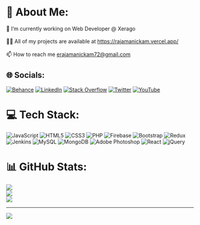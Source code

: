 # 💫 About Me:
🌱 I’m currently working on Web Developer @ Xerago<br><br>👨‍💻 All of my projects are available at https://rajamanickam.vercel.app/<br><br>📫 How to reach me erajamanickam72@gmail.com


## 🌐 Socials:
[![Behance](https://img.shields.io/badge/Behance-1769ff?logo=behance&logoColor=white)](https://behance.net/rajamanickam3) [![LinkedIn](https://img.shields.io/badge/LinkedIn-%230077B5.svg?logo=linkedin&logoColor=white)](https://linkedin.com/in/rajamanickamweb) [![Stack Overflow](https://img.shields.io/badge/-Stackoverflow-FE7A16?logo=stack-overflow&logoColor=white)](https://stackoverflow.com/users/20107901) [![Twitter](https://img.shields.io/badge/Twitter-%231DA1F2.svg?logo=Twitter&logoColor=white)](https://twitter.com/Raja_manickame) [![YouTube](https://img.shields.io/badge/YouTube-%23FF0000.svg?logo=YouTube&logoColor=white)](https://youtube.com/@rajamanickamweb) 

# 💻 Tech Stack:
![JavaScript](https://img.shields.io/badge/javascript-%23323330.svg?style=flat&logo=javascript&logoColor=%23F7DF1E) ![HTML5](https://img.shields.io/badge/html5-%23E34F26.svg?style=flat&logo=html5&logoColor=white) ![CSS3](https://img.shields.io/badge/css3-%231572B6.svg?style=flat&logo=css3&logoColor=white) ![PHP](https://img.shields.io/badge/php-%23777BB4.svg?style=flat&logo=php&logoColor=white) ![Firebase](https://img.shields.io/badge/firebase-%23039BE5.svg?style=flat&logo=firebase) ![Bootstrap](https://img.shields.io/badge/bootstrap-%23563D7C.svg?style=flat&logo=bootstrap&logoColor=white) ![Redux](https://img.shields.io/badge/redux-%23593d88.svg?style=flat&logo=redux&logoColor=white) ![Jenkins](https://img.shields.io/badge/jenkins-%232C5263.svg?style=flat&logo=jenkins&logoColor=white) ![MySQL](https://img.shields.io/badge/mysql-%2300f.svg?style=flat&logo=mysql&logoColor=white) ![MongoDB](https://img.shields.io/badge/MongoDB-%234ea94b.svg?style=flat&logo=mongodb&logoColor=white) ![Adobe Photoshop](https://img.shields.io/badge/adobephotoshop-%2331A8FF.svg?style=flat&logo=adobephotoshop&logoColor=white) ![React](https://img.shields.io/badge/react-%2320232a.svg?style=flat&logo=react&logoColor=%2361DAFB) ![jQuery](https://img.shields.io/badge/jquery-%230769AD.svg?style=flat&logo=jquery&logoColor=white)
# 📊 GitHub Stats:
![](https://github-readme-stats.vercel.app/api?username=erajamanickam&theme=dark&hide_border=false&include_all_commits=false&count_private=false)<br/>
![](https://github-readme-streak-stats.herokuapp.com/?user=erajamanickam&theme=dark&hide_border=false)<br/>
![](https://github-readme-stats.vercel.app/api/top-langs/?username=erajamanickam&theme=dark&hide_border=false&include_all_commits=false&count_private=false&layout=compact)

---
[![](https://visitcount.itsvg.in/api?id=erajamanickam&icon=0&color=3)](https://visitcount.itsvg.in)

<!-- Proudly created with GPRM ( https://gprm.itsvg.in ) -->
